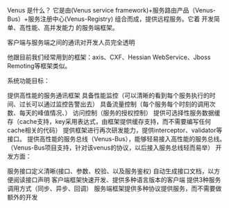 Venus 是什么？
它是由(Venus service framework)+服务路由产品（Venus-Bus）+服务注册中心(Venus-Registry) 组合而成，提供远程服务。它着 开发简单、高性能、高并发能力 的服务端框架。

客户端与服务端之间的通讯对开发人员完全透明

他跟目前我们经常用到的框架：axis、CXF、Hessian WebService、Jboss Remoting等框架类似。

系统功能目标：

提供高性能的服务通讯框架
具备性能监控（可以清晰的看到每个服务执行的时间、过长可以通过监控告警出去）
具备流量控制（每个服务每个时刻的调用次数、每天的峰值情况、）
访问控制（服务的授权控制）
提供可选择性服务数据缓存（cache支持，key采用表达式，由框架提供缓存支持，而不需要编写任何cache相关的代码）
提供框架进行再次研发能力，提供interceptor、validator等接口。
提供高性能的服务总线（Venus-Bus），能够轻易接入高性能的服务总线。（Venus-Bus项目支持，针对该venus的协议，以后接入服务总线轻而易举）
开发方面：

服务接口定义清晰(接口、参数、校验、以及服务鉴权)
自动生成接口文档，以方便阅读接口声明
客户端框架快速开发、提供多种语言版本的客户端
提供3种服务调用方式（同步、异步、回调）
服务端框架提供多种协议提供服务，而不需要做额外的开发
